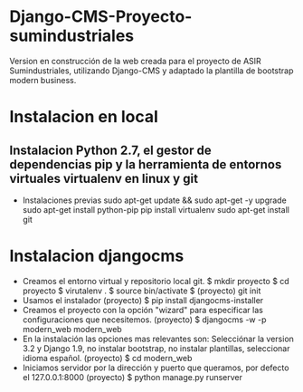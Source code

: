 # Django-CMS-Proyecto-sumindustriales
Version en construcción de la web creada para el proyecto de ASIR Sumindustriales, utilizando Django-CMS y adaptado la plantilla de bootstrap modern business.

# Instalacion en local
## Instalacion Python 2.7, el gestor de dependencias pip y la herramienta de entornos virtuales virtualenv en linux y git
- Instalaciones previas
sudo apt-get update && sudo apt-get -y upgrade 
sudo apt-get install python-pip 
pip install virtualenv 
sudo apt-get install git 

# Instalacion djangocms

- Creamos el entorno virtual y repositorio local git.
$ mkdir proyecto
$ cd proyecto
$ virutalenv .
$ source bin/activate
$ (proyecto) git init
- Usamos el instalador
(proyecto) $ pip install djangocms-installer
- Creamos el proyecto con la opción "wizard" para especificar las configuraciones que necesitemos.
(proyecto) $ djangocms -w -p modern_web modern_web 
- En la instalación las opciones mas relevantes son: Selecciónar la version 3.2 y Django 1.9, no instalar bootstrap, no instalar plantillas, seleccionar idioma español.
(proyecto) $ cd modern_web
- Iniciamos servidor por la dirección y puerto que queramos, por defecto el 127.0.0.1:8000
(proyecto) $ python manage.py runserver 



